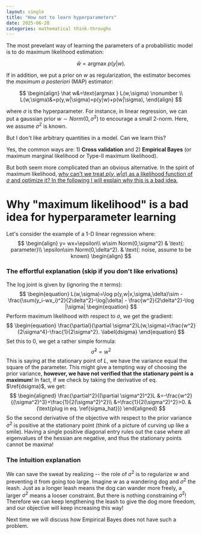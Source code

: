 ```yaml
---
layout: single
title: "How not to learn hyperparameters"
date: 2025-06-28
categories: mathematical think-throughs
---
```


The most prevelant way of learning the parameters of a probabilistic model is to do maximum likelihood estimation:

$$
\begin{equation}
\hat w=\text{argmax }p(y|w).
\end{equation}
$$

If in addition, we put a prior on $w$ as regularization, the estimator becomes the *maximum a posteriori* (MAP) estimator:

$$
\begin{align}
\hat w&=\text{argmax } L(w,\sigma) \nonumber \\
L(w,\sigma)&=p(y,w|\sigma)=p(y|w)+p(w|\sigma),
\end{align}
$$

where $\sigma$ is the hyperparameter. For instance, in linear regression, we can put a gaussian prior $w\sim Norm(0,\sigma^2)$ to encourage a small 2-norm. Here, we assume $\sigma^2$ is known. 

But I don't like arbitrary quantities in a model. Can we learn this?

Yes, the common ways are: 1) **Cross validation** and 2) **Empirical Bayes** (or maximum marginal likelihood or Type-II maximum likelihood). 

But both seem more complicated than an obvious alternative. In the spirit of maximum likelihood, <u>why can't we treat $p(y,w|\sigma)$ as a likelihood function of $\sigma$ and optimize it? In the following I will explain why this is a bad idea.</u>



# Why "maximum likelihood" is a bad idea for hyperparameter learning  

Let's consider the example of a 1-D linear regression where:
$$
\begin{align}
y= wx+\epsilon\\
w\sim Norm(0,\sigma^2) & \text{: parameter}\\
\epsilon\sim Norm(0,\delta^2). & \text{: noise, assume to be known}
\begin{align}
$$

### The effortful explanation (skip if you don't like erivations)

The log joint is given by (ignoring the $\pi$ terms):
$$
\begin{equation}
L(w,\sigma)=\log p(y,w|x,\sigma,\delta)\sim -\frac{\sum(y_i-wx_i)^2}{2\delta^2}-\log|\delta| - \frac{w^2}{2\delta^2}-\log |\sigma|
\begin{equation}
$$
Perform maximum likelihood with respect to $\sigma$, we get the gradient:
$$
\begin{equation}
\frac{\partial}{\partial \sigma^2}L(w,\sigma)=\frac{w^2}{2\sigma^4}-\frac{1}{2\sigma^2}. \label{dsigma}
\end{equation}
$$
Set this to $0$, we get a rather simple formula: 
$$
\begin{equation}
\hat \sigma^2=w^2 \label{sigma_hat}
\end{equation}
$$
This is saying at the stationary point of $L$, we have the variance equal the square of the parameter. This might give a tempting way of choosing the prior variance, **however, we have not verified that the stationary point is a maximum**! In fact, if we check by taking the derivative of eq. $\ref{dsigma}$, we get:
$$
\begin{aligned}
\frac{\partial^2}{(\partial \sigma^2)^2}L &=-\frac{w^2}{(\sigma^2)^3}+\frac{1}{2(\sigma^2)^2}\\
&=\frac{1}{2(\sigma^2)^2}>0. &(\text{plug in eq. \ref{sigma_hat}})
\end{aligned}
$$
So the second derivative of the objective with respect to the prior variance $\sigma^2$ is positive at the stationary point (think of a picture of curving up like a smile). Having a single positive diagonal entry rules out the case where all eigenvalues of the hessian are negative, and thus the stationary points cannot be maxima!    

### The intuition explanation

We can save the sweat by realizing -- the role of $\sigma^2$ is to regularize $w$ and preventing it from going too large. Imagine $w$ as a wandering dog and $\sigma^2$ the leash. Just as a longer leash means the dog can wander more freely, a larger $\sigma^2$ means a looser constraint. But there is nothing constraining $\sigma^2$! Therefore we can keep lengthening the leash to give the dog more freedom, and our objective will keep increasing this way! 



Next time we will discuss how Empirical Bayes does not have such a problem. 

